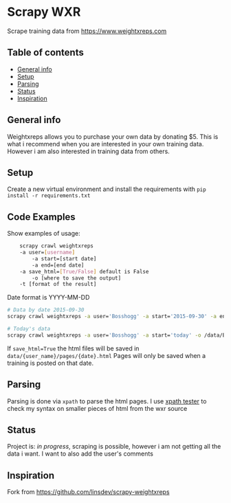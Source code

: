 # Scrapy WXR
Scrape training data from https://www.weightxreps.com

## Table of contents
* [General info](#general-info)
* [Setup](#setup)
* [Parsing](#parsing)
* [Status](#status)
* [Inspiration](#inspiration)

## General info
Weightxreps allows you to purchase your own data by donating $5. This is what i recommend when you are interested in your own training data. However i am also interested in training data from others.

## Setup
Create a new virtual environment and install the requirements with ```pip install -r requirements.txt```

## Code Examples
Show examples of usage:
```sh
	scrapy crawl weightxreps
	-a user=[username]
    	-a start=[start date]
      	-a end=[end date]
	-a save_html=[True/False] default is False
        -o [where to save the output]
	-t [format of the result]
```

Date format is YYYY-MM-DD

```sh
# Data by date 2015-09-30
scrapy crawl weightxreps -a user='Bosshogg' -a start='2015-09-30' -a end='2015-09-30' -o /data/Bosshogg/wxr.csv -t csv

# Today's data
scrapy crawl weightxreps -a user='Bosshogg' -a start='today' -o /data/Bosshogg/wxr.csv -t csv
```

If ```save_html=True``` the html files will be saved in ```data/{user_name}/pages/{date}.html```
Pages will only be saved when a training is posted on that date.

## Parsing
Parsing is done via ```xpath``` to parse the html pages.
I use [xpath tester](https://www.freeformatter.com/xpath-tester.html#ad-output) to check my syntax on smaller pieces of html from the wxr source

## Status
Project is: _in progress_, scraping is possible, however i am not getting all the data i want. I want to also add the user's comments

## Inspiration
Fork from https://github.com/linsdev/scrapy-weightxreps
